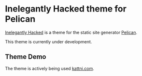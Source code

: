 # Inelegantly Hacked theme for Pelican

[Inelegantly Hacked][demo] is a theme for the static site generator [Pelican][].

This theme is currently under development.

## Theme Demo

The theme is actively being used [kattni.com][demo].


[pelican]: https://getpelican.com/
[repository]: https://github.com/kattni/intrinsic
[demo]: https://kattni.com